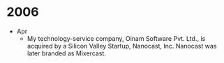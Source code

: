 # 2006

- Apr
	- My technology-service company, Oinam Software Pvt. Ltd., is acquired by a Silicon Valley Startup, Nanocast, Inc. Nanocast was later branded as Mixercast.
